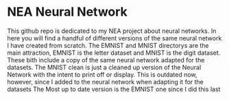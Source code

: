 # NEA Neural Network
This github repo is dedicated to my NEA project about neural networks. In here you will find a handful of different versions of the same neural network I have created from scratch. The EMNIST and MNIST directorys are the main attraction, EMNIST is the letter dataset and MNIST is the digit dataset. These bith include a copy of the same neural network adapted for the datasets.
The MNIST clean is just a cleaned up version of the Neural Network with the intent to print off or display. This is outdated now, however, since I added to the neural network when adapting it for the datasets
The Most up to date version is the EMNIST one since I did this last
